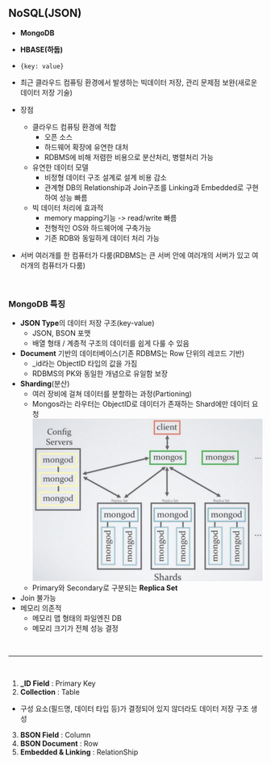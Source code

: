  ## NoSQL(JSON)

- **MongoDB**
- **HBASE(하둡)**
- `{key: value}`
- 최근 클라우드 컴퓨팅 환경에서 발생하는 빅데이터 저장, 관리 문제점 보완(새로운 데이터 저장 기술)
- 장점
  - 클라우드 컴퓨팅 환경에 적합
    - 오픈 소스
    - 하드웨어 확장에 유연한 대처
    - RDBMS에 비해 저렴한 비용으로 분산처리, 병렬처리 가능
  - 유연한 데이터 모델
    - 비정형 데이터 구조 설계로 설계 비용 감소
    - 관계형 DB의 Relationship과 Join구조를 Linking과 Embedded로 구현하여 성능 빠름
  - 빅 데이터 처리에 효과적
    - memory mapping기능 -> read/write 빠름
    - 전형적인 OS와 하드웨어에 구축가능
    - 기존 RDB와 동일하게 데이터 처리 가능

- 서버 여러개를 한 컴퓨터가 다룸(RDBMS는 큰 서버 안에 여러개의 서버가 있고 여러개의 컴퓨터가 다룸)

<br>

### MongoDB 특징
- **JSON Type**의 데이터 저장 구조(key-value)
  - JSON, BSON 포맷
  - 배열 형태 / 계층적 구조의 데이터를 쉽게 다룰 수 있음
- **Document** 기반의 데이터베이스(기존 RDBMS는 Row 단위의 레코드 기반)
  - _id라는 ObjectID 타입의 값을 가짐
  - RDBMS의 PK와 동일한 개념으로 유일함 보장
- **Sharding**(분산)
  - 여러 장비에 걸쳐 데이터를 분할하는 과정(Partioning)
  - Mongos라는 라우터는 ObjectID로 데이터가 존재하는 Shard에만 데이터 요청
![Alt text](image.png)
  - Primary와 Secondary로 구분되는 **Replica Set**
- Join 불가능   
- 메모리 의존적
  - 메모리 맵 형태의 파일엔진 DB
  - 메모리 크기가 전체 성능 결정

<br>

---

<br>

1. **_ID Field** : Primary Key
2. **Collection** : Table
  - 구성 요소(필드명, 데이터 타입 등)가 결정되어 있지 않더라도 데이터 저장 구조 생성
3. **BSON Field** : Column
4. **BSON Document** : Row
5. **Embedded & Linking** : RelationShip
